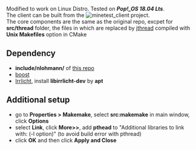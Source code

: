 Modified to work on Linux Distro. Tested on ***Pop!\_OS 18.04 Lts***.  
The client can be built from the ![minetest_client](https://github.com/sunniel/minetest_client) project.  
The core components are the same as the original repo, excpet for **src/thread** folder, the files in which are replaced by [jthread](http://research.edm.uhasselt.be/jori/page/CS/Jthread.html) compiled with **Unix Makefiles** option in CMake  
## Dependency
- **include/nlohmann/** of [this repo](https://github.com/nlohmann/json.git)
- [boost](https://www.boost.org/)
- [Irrlicht](http://irrlicht.sourceforge.net/), install **libirrlicht-dev** by **apt**
## Additional setup
- go to **Properties > Makemake**, select **src:makemake** in main window, click **Options**
- select **Link**, click **More>>**, add **pthead** to "Additional libraries to link with: (-l option)" (to avoid build error with pthread)
- click **OK** and then click **Apply and Close**
